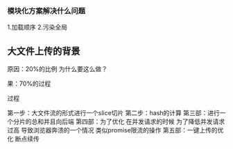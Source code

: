 ### 模块化方案解决什么问题




1.加载顺序
2.污染全局



## 大文件上传的背景
原因：20%的比例 为什么要这么做？

果：70%的过程


过程

第一步：大文件流的形式进行一个slice切片
第二步：hash的计算
第三部：进行一个分片的总和并且向后端
第四部：为了优化 在并发请求的时候 为了降低并发请求过高 导致浏览器奔溃的一个情况 类似promise限流的操作
第五部：一键上传的优化 断点续传







